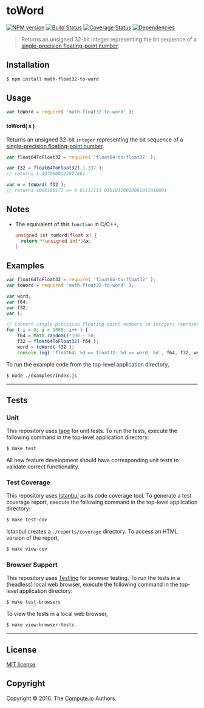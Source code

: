 toWord
===
[![NPM version][npm-image]][npm-url] [![Build Status][build-image]][build-url] [![Coverage Status][coverage-image]][coverage-url] [![Dependencies][dependencies-image]][dependencies-url]

> Returns an unsigned 32-bit integer representing the bit sequence of a [single-precision floating-point number][ieee754].


## Installation

``` bash
$ npm install math-float32-to-word
```


## Usage

``` javascript
var toWord = require( 'math-float32-to-word' );
```

#### toWord( x )

Returns an unsigned 32-bit `integer` representing the bit sequence of a [single-precision floating-point number][ieee754].

``` javascript
var float64ToFloat32 = require( 'float64-to-float32' );

var f32 = float64ToFloat32( 1.337 );
// returns 1.3370000123977661

var w = toWord( f32 );
// returns 1068180177 => 0 01111111 01010110010001011010001
```


## Notes

* The equivalent of this `function` in C/C++,

	``` c
	unsigned int toWord(float x) {
	  return *(unsigned int*)&x;
	}
	``` 


## Examples

``` javascript
var float64ToFloat32 = require( 'float64-to-float32' );
var toWord = require( 'math-float32-to-word' );

var word;
var f64;
var f32;
var i;

// Convert single-precision floating-point numbers to integers representing the binary literal...
for ( i = 0; i < 1000; i++ ) {
	f64 = Math.random()*100 - 50;
	f32 = float64ToFloat32( f64 );
	word = toWord( f32 );
	console.log( 'float64: %d => float32: %d => word: %d', f64, f32, word );
```

To run the example code from the top-level application directory,

``` bash
$ node ./examples/index.js
```


---
## Tests

### Unit

This repository uses [tape][tape] for unit tests. To run the tests, execute the following command in the top-level application directory:

``` bash
$ make test
```

All new feature development should have corresponding unit tests to validate correct functionality.


### Test Coverage

This repository uses [Istanbul][istanbul] as its code coverage tool. To generate a test coverage report, execute the following command in the top-level application directory:

``` bash
$ make test-cov
```

Istanbul creates a `./reports/coverage` directory. To access an HTML version of the report,

``` bash
$ make view-cov
```


### Browser Support

This repository uses [Testling][testling] for browser testing. To run the tests in a (headless) local web browser, execute the following command in the top-level application directory:

``` bash
$ make test-browsers
```

To view the tests in a local web browser,

``` bash
$ make view-browser-tests
```

<!-- [![browser support][browsers-image]][browsers-url] -->


---
## License

[MIT license](http://opensource.org/licenses/MIT).


## Copyright

Copyright &copy; 2016. The [Compute.io][compute-io] Authors.


[npm-image]: http://img.shields.io/npm/v/math-float32-to-word.svg
[npm-url]: https://npmjs.org/package/math-float32-to-word

[build-image]: http://img.shields.io/travis/math-io/float32-to-word/master.svg
[build-url]: https://travis-ci.org/math-io/float32-to-word

[coverage-image]: https://img.shields.io/codecov/c/github/math-io/float32-to-word/master.svg
[coverage-url]: https://codecov.io/github/math-io/float32-to-word?branch=master

[dependencies-image]: http://img.shields.io/david/math-io/float32-to-word.svg
[dependencies-url]: https://david-dm.org/math-io/float32-to-word

[dev-dependencies-image]: http://img.shields.io/david/dev/math-io/float32-to-word.svg
[dev-dependencies-url]: https://david-dm.org/dev/math-io/float32-to-word

[github-issues-image]: http://img.shields.io/github/issues/math-io/float32-to-word.svg
[github-issues-url]: https://github.com/math-io/float32-to-word/issues

[tape]: https://github.com/substack/tape
[istanbul]: https://github.com/gotwarlost/istanbul
[testling]: https://ci.testling.com

[compute-io]: https://github.com/compute-io
[ieee754]: https://en.wikipedia.org/wiki/IEEE_754-1985